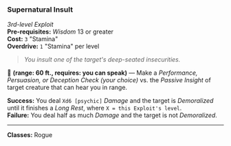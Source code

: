### Supernatural Insult
*3rd-level Exploit*  
**Pre-requisites:** *Wisdom* 13 or greater  
**Cost:** `3` "Stamina"  
**Overdrive:** `1` "Stamina" per level  

> *You insult one of the target's deep-seated insecurities.*

🔷 **(range: 60 ft., requires: you can speak)** — Make a *Performance, Persuasion, or Deception Check (your choice)* vs. the *Passive Insight* of target creature that can hear you in range.

**Success:** You deal `Xd6 [psychic]` *Damage* and the target is *Demoralized* until it finishes a *Long Rest*, where `X = this Exploit's level`.  
**Failure:** You deal half as much *Damage* and the target is not *Demoralized*.  

---

**Classes:** Rogue  
